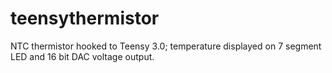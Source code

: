 teensythermistor
================

NTC thermistor hooked to Teensy 3.0; temperature displayed on 7 segment LED and 16 bit DAC voltage output.
